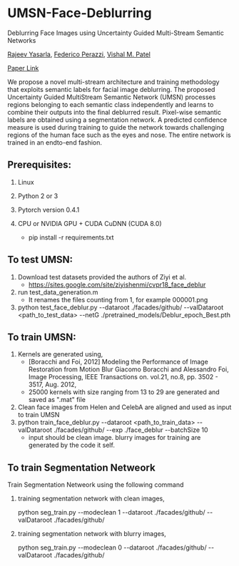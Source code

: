 # UMSN-Face-Deblurring
Deblurring Face Images using Uncertainty Guided Multi-Stream Semantic Networks

[Rajeev Yasarla](https://sites.google.com/view/rajeevyasarla/home), [Federico Perazzi](https://research.adobe.com/person/federico-perazzi/), [Vishal M. Patel](https://engineering.jhu.edu/ece/faculty/vishal-m-patel/)

[Paper Link](https://arxiv.org/pdf/1907.13106.pdf)

We propose a novel multi-stream architecture and training methodology that exploits semantic labels for facial image deblurring. The proposed Uncertainty Guided MultiStream Semantic Network (UMSN) processes regions belonging to each semantic class independently and learns to combine their outputs into the final deblurred result. Pixel-wise semantic labels are obtained using a segmentation network. A predicted confidence measure is used during training to guide the network towards challenging regions of the human face such as the eyes and nose. The entire network is trained in an endto-end fashion.

## Prerequisites:
1. Linux
2. Python 2 or 3
3. Pytorch version 0.4.1
4. CPU or NVIDIA GPU + CUDA CuDNN (CUDA 8.0)

    - pip install -r requirements.txt


## To test UMSN:
1. Download test datasets provided the authors of Ziyi et al.
    - https://sites.google.com/site/ziyishenmi/cvpr18_face_deblur
2. run test_data_generation.m
    - It renames the files counting from 1, for example 000001.png
3. python test_face_deblur.py --dataroot ./facades/github/ --valDataroot <path_to_test_data> --netG ./pretrained_models/Deblur_epoch_Best.pth

## To train UMSN:
1. Kernels are generated using,
     - [Boracchi and Foi, 2012]	Modeling the Performance of Image Restoration from Motion Blur Giacomo Boracchi and Alessandro Foi, Image Processing, IEEE Transactions on. vol.21, no.8, pp. 3502 - 3517, Aug. 2012,
     - 25000 kernels with size ranging from 13 to 29 are generated and saved as ".mat" file
2. Clean face images from Helen and CelebA are aligned and used as input to train UMSN 
3. python train_face_deblur.py --dataroot <path_to_train_data> --valDataroot ./facades/github/ --exp ./face_deblur --batchSize 10
    - input should be clean image. blurry images for training are generated by the code it self.

## To train Segmentation Netweork
Train Segmentation Netweork using the following command
1. training segmentation network with clean images,
    
    python seg_train.py --modeclean 1 --dataroot ./facades/github/ --valDataroot ./facades/github/
2. training segmentation network with blurry images,
    
    python seg_train.py --modeclean 0 --dataroot ./facades/github/ --valDataroot ./facades/github/
